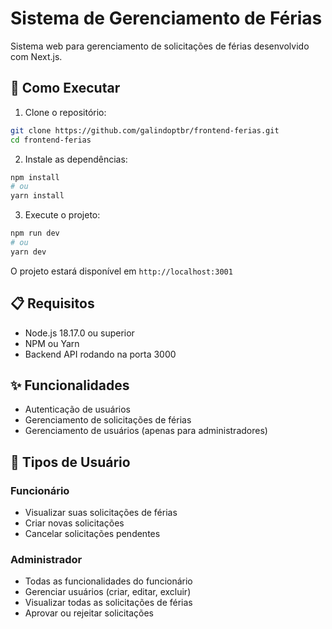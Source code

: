 # Sistema de Gerenciamento de Férias

Sistema web para gerenciamento de solicitações de férias desenvolvido com Next.js.

## 🚀 Como Executar

1. Clone o repositório:
```bash
git clone https://github.com/galindoptbr/frontend-ferias.git
cd frontend-ferias
```

2. Instale as dependências:
```bash
npm install
# ou
yarn install
```

3. Execute o projeto:
```bash
npm run dev
# ou
yarn dev
```

O projeto estará disponível em `http://localhost:3001`

## 📋 Requisitos

- Node.js 18.17.0 ou superior
- NPM ou Yarn
- Backend API rodando na porta 3000

## ✨ Funcionalidades

- Autenticação de usuários
- Gerenciamento de solicitações de férias
- Gerenciamento de usuários (apenas para administradores)

## 👥 Tipos de Usuário

### Funcionário
- Visualizar suas solicitações de férias
- Criar novas solicitações
- Cancelar solicitações pendentes

### Administrador
- Todas as funcionalidades do funcionário
- Gerenciar usuários (criar, editar, excluir)
- Visualizar todas as solicitações de férias
- Aprovar ou rejeitar solicitações
